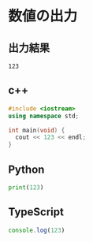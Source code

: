 # 数値の出力

## 出力結果
```
123
```

## c++

```c++
#include <iostream>
using namespace std;

int main(void) {
  cout << 123 << endl;
}
```

## Python

```python
print(123)

```

## TypeScript

```ts
console.log(123)
```